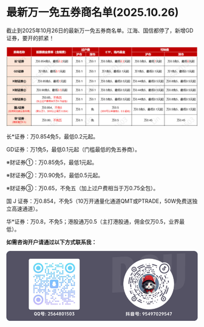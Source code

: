 # 最新万一免五券商名单(2025.10.26)

截止到2025年10月26日的最新万一免五券商名单。江海、国信都停了，新增GD证券，要开的抓紧！

![最新万一免五券商名单(2025.09.27)](images/最新万一免五券商名单(2025.10.26).jpg)

长\*证券：万0.854免5，最低0.2元起。

GD证券：万1免5，最低0.1元起（门槛最低的免五券商）。

※财证券①：万0.85免5，最低1元起。

※财证券②：万0.90免5，最低0.5元起。

※财证券③：万0.65，不免五（加上过户费相当于万0.75全包）。

国 J 证券：万0.854，不免5（10万开通量化通道QMT或PTRADE，50W免费送独立高速通道）。

华\*证券：万0.8，不免5；港股通万0.5（主打港股通，佣金仅万0.5，业界最低）。

**如需咨询开户请通过以下方式联系我：**

![联系方式](images/GitHub-Contact.png)





